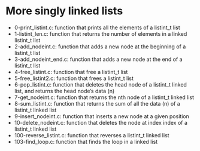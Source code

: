 # More singly linked lists
* 0-print_listint.c: function that prints all the elements of a listint_t list
* 1-listint_len.c: function that returns the number of elements in a linked listint_t list
* 2-add_nodeint.c: function that adds a new node at the beginning of a listint_t list
* 3-add_nodeint_end.c: function that adds a new node at the end of a listint_t list
* 4-free_listint.c: function that free a listint_t list
* 5-free_listint2.c: function that frees a listint_t list
* 6-pop_listint.c: function that deletes the head node of a listint_t linked list, and returns the head node’s data (n)
* 7-get_nodeint.c: function that returns the nth node of a listint_t linked list
* 8-sum_listint.c: function that returns the sum of all the data (n) of a listint_t linked list
* 9-insert_nodeint.c: function that inserts a new node at a given position
* 10-delete_nodeint.c: function that deletes the node at index index of a listint_t linked list
* 100-reverse_listint.c: function that reverses a listint_t linked list
* 103-find_loop.c: function that finds the loop in a linked list

